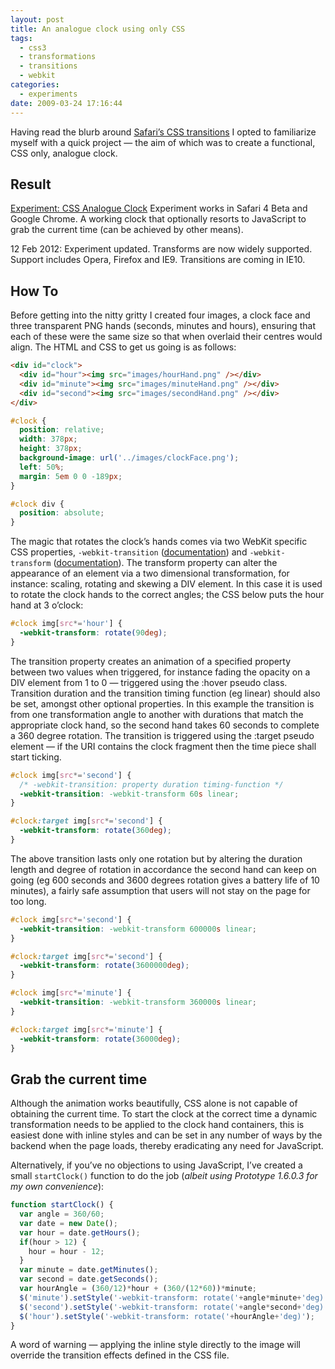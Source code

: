 ```yaml
---
layout: post
title: An analogue clock using only CSS
tags:
  - css3
  - transformations
  - transitions
  - webkit
categories:
  - experiments
date: 2009-03-24 17:16:44
---
```


Having read the blurb around [Safari’s CSS transitions](https://webkit.org/blog/138/css-animation/) I opted to familiarize myself with a quick project — the aim of which was to create a functional, CSS only, analogue clock.

## Result

[Experiment: CSS Analogue Clock](/experiments/clock/#clock)
Experiment works in Safari 4 Beta and Google Chrome. A working clock that optionally resorts to JavaScript to grab the current time (can be achieved by other means).

<time datetime="2012-02-12">12 Feb 2012</time>: Exper­i­ment updated. Transforms are now widely sup­ported. Support includes Opera, Fire­fox and IE9. Transitions are coming in IE10.

## How To

Before getting into the nitty gritty I created four images, a clock face and three transparent PNG hands (seconds, minutes and hours), ensuring that each of these were the same size so that when overlaid their centres would align. The HTML and CSS to get us going is as follows:

```html
<div id="clock">
  <div id="hour"><img src="images/hourHand.png" /></div>
  <div id="minute"><img src="images/minuteHand.png" /></div>
  <div id="second"><img src="images/secondHand.png" /></div>
</div>
```

```css
#clock {
  position: relative;
  width: 378px;
  height: 378px;
  background-image: url('../images/clockFace.png');
  left: 50%;
  margin: 5em 0 0 -189px;
}

#clock div {
  position: absolute;
}
```

The magic that rotates the clock’s hands comes via two WebKit specific CSS properties, `-webkit-transition` ([documentation](https://webkit.org/specs/CSSVisualEffects/CSSTransitions.html)) and `-webkit-transform` ([documentation](https://webkit.org/specs/CSSVisualEffects/CSSTransforms.html)). The transform property can alter the appearance of an element via a two dimensional transformation, for instance: scaling, rotating and skewing a DIV element. In this case it is used to rotate the clock hands to the correct angles; the CSS below puts the hour hand at 3 o’clock:

```css
#clock img[src*='hour'] {
  -webkit-transform: rotate(90deg);
}
```

The transition property creates an animation of a specified property between two values when triggered, for instance fading the opacity on a DIV element from 1 to 0 — triggered using the :hover pseudo class. Transition duration and the transition timing function (eg linear) should also be set, amongst other optional properties. In this example the transition is from one transformation angle to another with durations that match the appropriate clock hand, so the second hand takes 60 seconds to complete a 360 degree rotation. The transition is triggered using the :target pseudo element — if the URI contains the clock fragment then the time piece shall start ticking.

```css
#clock img[src*='second'] {
  /* -webkit-transition: property duration timing-function */
  -webkit-transition: -webkit-transform 60s linear;
}

#clock:target img[src*='second'] {
  -webkit-transform: rotate(360deg);
}
```

The above transition lasts only one rotation but by altering the duration length and degree of rotation in accordance the second hand can keep on going (eg 600 seconds and 3600 degrees rotation gives a battery life of 10 minutes), a fairly safe assumption that users will not stay on the page for too long.

```css
#clock img[src*='second'] {
  -webkit-transition: -webkit-transform 600000s linear;
}

#clock:target img[src*='second'] {
  -webkit-transform: rotate(3600000deg);
}

#clock img[src*='minute'] {
  -webkit-transition: -webkit-transform 360000s linear;
}

#clock:target img[src*='minute'] {
  -webkit-transform: rotate(36000deg);
}
```

## Grab the current time

Although the animation works beautifully, CSS alone is not capable of obtaining the current time. To start the clock at the correct time a dynamic transformation needs to be applied to the clock hand containers, this is  easiest done with inline styles and can be set in any number of ways by the backend when the page loads, thereby eradicating any need for JavaScript.

Alternatively, if you’ve no objections to using JavaScript, I’ve created a small `startClock()` function to do the job (_albeit using Prototype 1.6.0.3 for my own convenience_):

```js
function startClock() {
  var angle = 360/60;
  var date = new Date();
  var hour = date.getHours();
  if(hour > 12) {
    hour = hour - 12;
  }
  var minute = date.getMinutes();
  var second = date.getSeconds();
  var hourAngle = (360/12)*hour + (360/(12*60))*minute;
  $('minute').setStyle('-webkit-transform: rotate('+angle*minute+'deg)');
  $('second').setStyle('-webkit-transform: rotate('+angle*second+'deg)');
  $('hour').setStyle('-webkit-transform: rotate('+hourAngle+'deg)');
}
```

A word of warning — applying the inline style directly to the image will override the transition effects defined in the CSS file.
